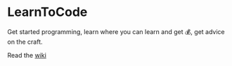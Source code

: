 # LearnToCode
Get started programming, learn where you can learn and get :moneybag:, get advice on the craft.

Read the [wiki](https://github.com/mrcaron/LearnToCode/wiki)
